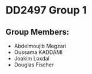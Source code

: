 # DD2497 Group 1
## Group Members:
* Abdelmoujib Megzari
* Oussama KADDAMI
* Joakim Loxdal
* Douglas Fischer
